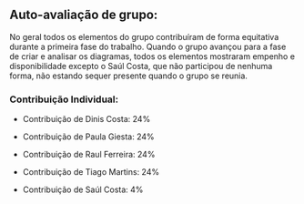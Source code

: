 ## Auto-avaliação de grupo:

No geral todos os elementos do grupo contribuíram de forma equitativa durante a primeira fase do trabalho. Quando o grupo avançou para a fase de criar e analisar os diagramas, todos os elementos mostraram empenho e disponibilidade excepto o Saúl Costa, que não participou de nenhuma forma, não estando sequer presente quando o grupo se reunia.

### Contribuição Individual:

- Contribuição de Dinis Costa: 24%

- Contribuição de Paula Giesta: 24%

- Contribuição de Raul Ferreira: 24%

- Contribuição de Tiago Martins: 24%

- Contribuição de Saúl Costa: 4%
